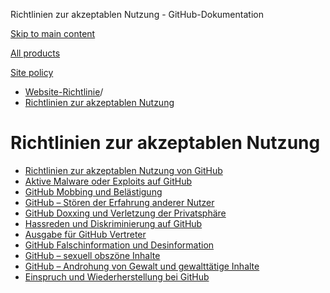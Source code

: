 Richtlinien zur akzeptablen Nutzung - GitHub-Dokumentation

[Skip to main content](#main-content)

[All products](/de)

[Site policy](/site-policy)

* [Website-Richtlinie](/de/site-policy)/
* [Richtlinien zur akzeptablen Nutzung](/de/site-policy/acceptable-use-policies)

Richtlinien zur akzeptablen Nutzung
==========

* [Richtlinien zur akzeptablen Nutzung von GitHub](/de/site-policy/acceptable-use-policies/github-acceptable-use-policies)
* [Aktive Malware oder Exploits auf GitHub](/de/site-policy/acceptable-use-policies/github-active-malware-or-exploits)
* [GitHub Mobbing und Belästigung](/de/site-policy/acceptable-use-policies/github-bullying-and-harassment)
* [GitHub – Stören der Erfahrung anderer Nutzer](/de/site-policy/acceptable-use-policies/github-disrupting-the-experience-of-other-users)
* [GitHub Doxxing und Verletzung der Privatsphäre](/de/site-policy/acceptable-use-policies/github-doxxing-and-invasion-of-privacy)
* [Hassreden und Diskriminierung auf GitHub](/de/site-policy/acceptable-use-policies/github-hate-speech-and-discrimination)
* [Ausgabe für GitHub Vertreter](/de/site-policy/acceptable-use-policies/github-impersonation)
* [GitHub Falschinformation und Desinformation](/de/site-policy/acceptable-use-policies/github-misinformation-and-disinformation)
* [GitHub – sexuell obszöne Inhalte](/de/site-policy/acceptable-use-policies/github-sexually-obscene-content)
* [GitHub – Androhung von Gewalt und gewalttätige Inhalte](/de/site-policy/acceptable-use-policies/github-threats-of-violence-and-gratuitously-violent-content)
* [Einspruch und Wiederherstellung bei GitHub](/de/site-policy/acceptable-use-policies/github-appeal-and-reinstatement)
